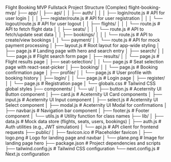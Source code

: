 Flight Booking MVP Fullstack Project Structure (Complex)
flight-booking-mvp/
├── app/
│   ├── api/
│   │   ├── auth/
│   │   │   ├── login/route.js        # API for user login
│   │   │   ├── register/route.js     # API for user registration
│   │   │   └── logout/route.js       # API for user logout
│   │   ├── flights/
│   │   │   └── route.js              # API to fetch flight data
│   │   ├── seats/
│   │   │   └── route.js              # API to fetch/update seat data
│   │   ├── bookings/
│   │   │   └── route.js              # API to create/view bookings
│   │   └── payment/
│   │       └── route.js              # API for mock payment processing
│   ├── layout.js                     # Root layout for app-wide styling
│   ├── page.js                       # Landing page with hero and search entry
│   ├── search/
│   │   └── page.js                   # Flight search form page
│   ├── results/
│   │   └── page.js                   # Flight results page
│   ├── seat-selection/
│   │   └── page.js                   # Seat selection page with react-seat-picker
│   ├── booking/
│   │   └── page.js                   # Booking confirmation page
│   ├── profile/
│   │   └── page.js                   # User profile with booking history
│   ├── login/
│   │   └── page.js                   # Login page
│   ├── register/
│   │   └── page.js                   # Registration page
│   └── globals.css                   # Tailwind CSS global styles
├── components/
│   └── ui/
│       ├── button.js                 # Aceternity UI Button component
│       ├── card.js                   # Aceternity UI Card components
│       ├── input.js                  # Aceternity UI Input component
│       ├── select.js                 # Aceternity UI Select component
│       ├── modal.js                  # Aceternity UI Modal for confirmations
│       ├── navbar.js                 # Navigation bar component
│       ├── footer.js                 # Footer component
│       └── utils.js                  # Utility function for class names
├── lib/
│   ├── data.js                       # Mock data store (flights, seats, users, bookings)
│   ├── auth.js                       # Auth utilities (e.g., JWT simulation)
│   └── api.js                        # API client for frontend requests
├── public/
│   ├── favicon.ico                   # Placeholder favicon
│   ├── logo.png                      # Logo for landing page and navbar
│   └── plane.png                     # Image for landing page hero
├── package.json                      # Project dependencies and scripts
├── tailwind.config.js                # Tailwind CSS configuration
└── next.config.js                    # Next.js configuration